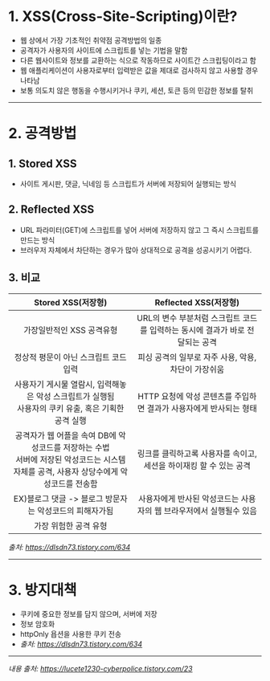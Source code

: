 # **1. XSS(Cross-Site-Scripting)이란?**

- 웹 상에서 가장 기초적인 취약점 공격방법의 일종
- 공격자가 사용자의 사이트에 스크립트를 넣는 기법을 말함
- 다른 웹사이트와 정보를 교환하는 식으로 작동하므로 사이트간 스크립팅이라고 함
- 웹 애플리케이션이 사용자로부터 입력받은 값을 제대로 검사하지 않고 사용할 경우 나타남
- 보통 의도치 않은 행동을 수행시키거나 쿠키, 세션, 토큰 등의 민감한 정보를 탈취

---

# **2. 공격방법**

## **1. Stored XSS**

- 사이트 게시판, 댓글, 닉네임 등 스크립트가 서버에 저장되어 실행되는 방식

## **2. Reflected XSS**

- URL 파라미터(GET)에 스크립트를 넣어 서버에 저장하지 않고 그 즉시 스크립트를 만드는 방식
- 브러우저 자체에서 차단하는 경우가 많아 상대적으로 공격을 성공시키기 어렵다.

## **3. 비교**

|                                                            Stored XSS(저장형)                                                             |                             Reflected XSS(저장형)                             |
| :---------------------------------------------------------------------------------------------------------------------------------------: | :---------------------------------------------------------------------------: |
|                                                         가장일반적인 XSS 공격유형                                                         | URL의 변수 부분처럼 스크립트 코드를 입력하는 동시에 결과가 바로 전달되는 공격 |
|                                                   정상적 평문이 아닌 스크립트 코드입력                                                    |              피싱 공격의 일부로 자주 사용, 악용, 차단이 가장쉬움              |
|                  사용자기 게시물 열람시, 입력해놓은 악성 스크립트가 실행됨<br>사용자의 쿠키 유출, 혹은 기획한 공격 실행                   |      HTTP 요청에 악성 콘텐츠를 주입하면 결과가 사용자에게 반사되는 형태       |
| 공격자가 웹 어플을 속여 DB에 악성코드를 저장하는 수법<br>서버에 저장된 악성코드는 시스템 자체를 공격, 사용자 상당수에게 악성코드를 전송함 |      링크를 클릭하고록 사용자를 속이고, 세션을 하이재킹 할 수 있는 공격       |
|                                          EX)블로그 댓글 -> 블로그 방문자는 악성코드의 피해자가됨                                          |      사용자에게 반사된 악성코드는 사용자의 웹 브라우저에서 실행될수 있음      |
|                                                           가장 위험한 공격 유형                                                           |                                                                               |

_출처: https://dlsdn73.tistory.com/634_

---

# **3. 방지대책**

- 쿠키에 중요한 정보를 담지 않으며, 서버에 저장
- 정보 암호화
- httpOnly 욥션을 사용한 쿠키 전송
- _출처: https://dlsdn73.tistory.com/634_

---

_내용 출처: https://lucete1230-cyberpolice.tistory.com/23_

